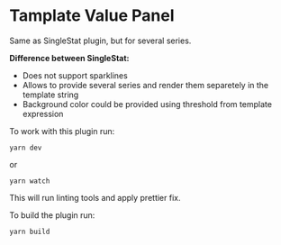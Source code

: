 # Tamplate Value Panel

Same as SingleStat plugin, but for several series.

**Difference between SingleStat:**

- Does not support sparklines
- Allows to provide several series and render them separetely in the template string
- Background color could be provided using threshold from template expression

To work with this plugin run:
```
yarn dev
```

or
```
yarn watch
```

This will run linting tools and apply prettier fix.


To build the plugin run:
```
yarn build
```
